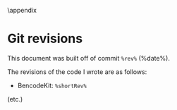 \appendix

# Git revisions

This document was built off of commit `%rev%` (%date%).

The revisions of the code I wrote are as follows:
- BencodeKit: `%shortRev%`

(etc.)
